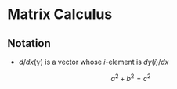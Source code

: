 # Matrix Calculus

## Notation

  * $d/dx(\mathbb{y})$ is a vector whose $i$-element is $dy(i)/dx$

```math
a^2+b^2=c^2
```

